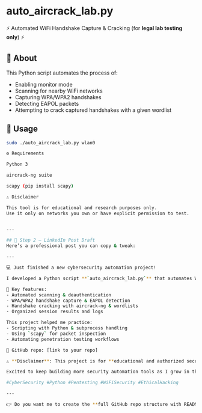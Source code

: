 # auto_aircrack_lab.py
⚡ Automated WiFi Handshake Capture & Cracking (for **legal lab testing only**) ⚡

## 📌 About
This Python script automates the process of:
- Enabling monitor mode
- Scanning for nearby WiFi networks
- Capturing WPA/WPA2 handshakes
- Detecting EAPOL packets
- Attempting to crack captured handshakes with a given wordlist

## 🚀 Usage
```bash
sudo ./auto_aircrack_lab.py wlan0

⚙️ Requirements

Python 3

aircrack-ng suite

scapy (pip install scapy)

⚠️ Disclaimer

This tool is for educational and research purposes only.
Use it only on networks you own or have explicit permission to test.


---

## 🔹 Step 2 – LinkedIn Post Draft
Here’s a professional post you can copy & tweak:

---

💻 Just finished a new cybersecurity automation project!  

I developed a Python script **`auto_aircrack_lab.py`** that automates WiFi handshake capture and cracking in a **controlled lab environment**.  

🔹 Key features:
- Automated scanning & deauthentication  
- WPA/WPA2 handshake capture & EAPOL detection  
- Handshake cracking with aircrack-ng & wordlists  
- Organized session results and logs  

This project helped me practice:
- Scripting with Python & subprocess handling  
- Using `scapy` for packet inspection  
- Automating penetration testing workflows  

📂 GitHub repo: [link to your repo]  

⚠️ **Disclaimer**: This project is for **educational and authorized security testing only**. It should never be used on networks without permission.  

Excited to keep building more security automation tools as I grow in this field! 🚀  

#CyberSecurity #Python #Pentesting #WiFiSecurity #EthicalHacking

---

👉 Do you want me to create the **full GitHub repo structure with README + LICENSE + .gitignore** ready for upload so you just push it, or only the LinkedIn post text is enough?
